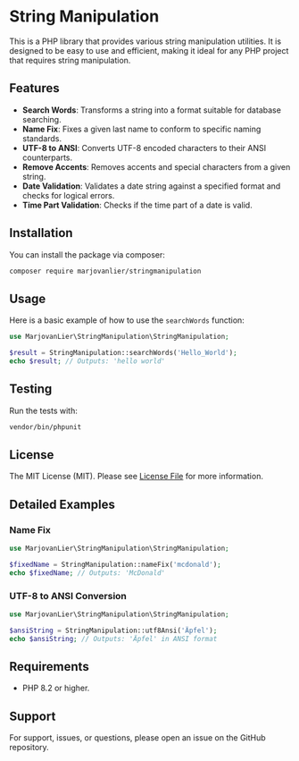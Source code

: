 # String Manipulation

This is a PHP library that provides various string manipulation utilities. It is designed to be easy to use and
efficient, making it ideal for any PHP project that requires string manipulation.

## Features

- **Search Words**: Transforms a string into a format suitable for database searching.
- **Name Fix**: Fixes a given last name to conform to specific naming standards.
- **UTF-8 to ANSI**: Converts UTF-8 encoded characters to their ANSI counterparts.
- **Remove Accents**: Removes accents and special characters from a given string.
- **Date Validation**: Validates a date string against a specified format and checks for logical errors.
- **Time Part Validation**: Checks if the time part of a date is valid.

## Installation

You can install the package via composer:

```bash
composer require marjovanlier/stringmanipulation
```

## Usage

Here is a basic example of how to use the `searchWords` function:

```php
use MarjovanLier\StringManipulation\StringManipulation;

$result = StringManipulation::searchWords('Hello_World');
echo $result; // Outputs: 'hello world'
```

## Testing

Run the tests with:

```bash
vendor/bin/phpunit
```

## License

The MIT License (MIT). Please see [License File](LICENSE) for more information.

## Detailed Examples

### Name Fix

```php
use MarjovanLier\StringManipulation\StringManipulation;

$fixedName = StringManipulation::nameFix('mcdonald');
echo $fixedName; // Outputs: 'McDonald'
```

### UTF-8 to ANSI Conversion

```php
use MarjovanLier\StringManipulation\StringManipulation;

$ansiString = StringManipulation::utf8Ansi('Äpfel');
echo $ansiString; // Outputs: 'Äpfel' in ANSI format
```

## Requirements

- PHP 8.2 or higher.

## Support

For support, issues, or questions, please open an issue on the GitHub repository.
